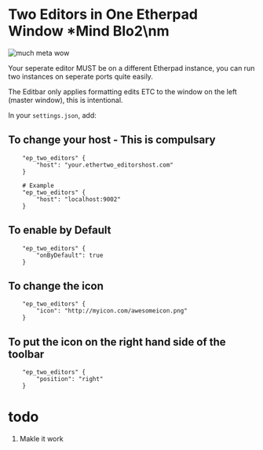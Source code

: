 # Two Editors in One Etherpad Window *Mind Blo2\nm

![much meta wow](http://i.imgur.com/9bfAnrB.png)

Your seperate editor MUST be on a different Etherpad instance, you can run two instances on seperate ports quite easily.

The Editbar only applies formatting edits ETC to the window on the left (master window), this is intentional.

In your `settings.json`, add:

## To change your host - This is compulsary

```
    "ep_two_editors" {
        "host": "your.ethertwo_editorshost.com"
    }

    # Example
    "ep_two_editors" {
        "host": "localhost:9002"
    }
```
## To enable by Default

```
    "ep_two_editors" {
        "onByDefault": true
    }
```

## To change the icon

```
    "ep_two_editors" {
        "icon": "http://myicon.com/awesomeicon.png"
    }
```

## To put the icon on the right hand side of the toolbar
```
    "ep_two_editors" {
        "position": "right"
    }
```



todo
====

1. Makle it work
